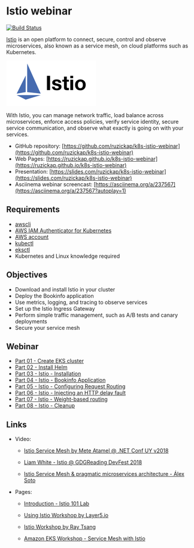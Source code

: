 # Istio webinar

[![Build Status](https://travis-ci.com/ruzickap/k8s-istio-webinar.svg?branch=master)](https://travis-ci.com/ruzickap/k8s-istio-webinar)

[Istio](https://istio.io/) is an open platform to connect, secure, control
and observe microservices, also known as a service mesh, on cloud platforms
such as Kubernetes.

![Istio](./istio.svg "Istio")

With Istio, you can manage network traffic, load balance across microservices,
enforce access policies, verify service identity, secure service communication,
and observe what exactly is going on with your services.

* GitHub repository: [https://github.com/ruzickap/k8s-istio-webinar](https://github.com/ruzickap/k8s-istio-webinar)
* Web Pages: [https://ruzickap.github.io/k8s-istio-webinar](https://ruzickap.github.io/k8s-istio-webinar)
* Presentation: [https://slides.com/ruzickap/k8s-istio-webinar](https://slides.com/ruzickap/k8s-istio-webinar)
* Asciinema webinar screencast: [https://asciinema.org/a/237567](https://asciinema.org/a/237567?autoplay=1)

## Requirements

* [awscli](https://aws.amazon.com/cli/)
* [AWS IAM Authenticator for Kubernetes](https://github.com/kubernetes-sigs/aws-iam-authenticator)
* [AWS account](https://aws.amazon.com/account/)
* [kubectl](https://kubernetes.io/docs/tasks/tools/install-kubectl/)
* [eksctl](https://eksctl.io/)
* Kubernetes and Linux knowledge required

## Objectives

* Download and install Istio in your cluster
* Deploy the Bookinfo application
* Use metrics, logging, and tracing to observe services
* Set up the Istio Ingress Gateway
* Perform simple traffic management, such as A/B tests and canary deployments
* Secure your service mesh

## Webinar

* [Part 01 - Create EKS cluster](https://github.com/ruzickap/k8s-istio-webinar/tree/master/docs/part-01/README.md)
* [Part 02 - Install Helm](https://github.com/ruzickap/k8s-istio-webinar/tree/master/docs/part-02/README.md)
* [Part 03 - Istio - Installation](https://github.com/ruzickap/k8s-istio-webinar/tree/master/docs/part-03/README.md)
* [Part 04 - Istio - Bookinfo Application](https://github.com/ruzickap/k8s-istio-webinar/tree/master/docs/part-04/README.md)
* [Part 05 - Istio - Configuring Request Routing](https://github.com/ruzickap/k8s-istio-webinar/tree/master/docs/part-05/README.md)
* [Part 06 - Istio - Injecting an HTTP delay fault](https://github.com/ruzickap/k8s-istio-webinar/tree/master/docs/part-06/README.md)
* [Part 07 - Istio - Weight-based routing](https://github.com/ruzickap/k8s-istio-webinar/tree/master/docs/part-07/README.md)
* [Part 08 - Istio - Cleanup](https://github.com/ruzickap/k8s-istio-webinar/tree/master/docs/part-08/README.md)

## Links

* Video:

  * [Istio Service Mesh by Mete Atamel @ .NET Conf UY v2018](https://www.youtube.com/watch?v=sh0F7FMFVSI)

  * [Liam White - Istio @ GDGReading DevFest 2018](https://www.youtube.com/watch?v=RVScqW8_liw)

  * [Istio Service Mesh & pragmatic microservices architecture - Álex Soto](https://www.youtube.com/watch?v=OAW5rbttic0)

* Pages:

  * [Introduction - Istio 101 Lab](https://istio101.gitbook.io/lab/workshop/)

  * [Using Istio Workshop by Layer5.io](https://github.com/leecalcote/istio-service-mesh-workshop)

  * [Istio Workshop by Ray Tsang](https://github.com/retroryan/istio-workshop)

  * [Amazon EKS Workshop - Service Mesh with Istio](https://eksworkshop.com/servicemesh/)
